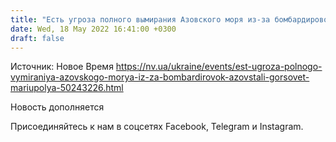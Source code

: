 ```yaml
---
title: "Есть угроза полного вымирания Азовского моря из-за бомбардировок Азовстали — горсовет Мариуполя"
date: Wed, 18 May 2022 16:41:00 +0300
draft: false
---
```

Источник: Новое Время https://nv.ua/ukraine/events/est-ugroza-polnogo-vymiraniya-azovskogo-morya-iz-za-bombardirovok-azovstali-gorsovet-mariupolya-50243226.html


Новость дополняется

Присоединяйтесь к нам в соцсетях Facebook, Telegram и Instagram.
